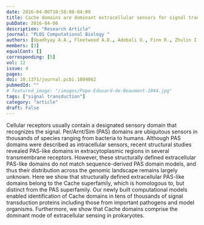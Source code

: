 ```yaml
---
date: 2016-04-06T10:58:08-04:00
title: Cache domains are dominant extracellular sensors for signal transduction in prokaryotes.
pubDate: 2016-04-06
description: "Research Article"
journal: "PLOS Computational Biology "
authors: [Upadhyay A.A., Fleetwood A.D., Adebali O., Finn R., Zhulin I.B.]
members: [3]
equalCont: []
corresponding: [5]
vol: 12
issue: 4
pages: 
doi: 10.1371/journal.pcbi.1004862
pubmedId: ""
# featured_image: "/images/Pope-Edouard-de-Beaumont-1844.jpg"
tags: ["signal transduction"]
category: "article"
draft: False
---
```


Cellular receptors usually contain a designated sensory domain that recognizes the signal. Per/Arnt/Sim (PAS) domains are ubiquitous sensors in thousands of species ranging from bacteria to humans. Although PAS domains were described as intracellular sensors, recent structural studies revealed PAS-like domains in extracytoplasmic regions in several transmembrane receptors. However, these structurally defined extracellular PAS-like domains do not match sequence-derived PAS domain models, and thus their distribution across the genomic landscape remains largely unknown. Here we show that structurally defined extracellular PAS-like domains belong to the Cache superfamily, which is homologous to, but distinct from the PAS superfamily. Our newly built computational models enabled identification of Cache domains in tens of thousands of signal transduction proteins including those from important pathogens and model organisms. Furthermore, we show that Cache domains comprise the dominant mode of extracellular sensing in prokaryotes.